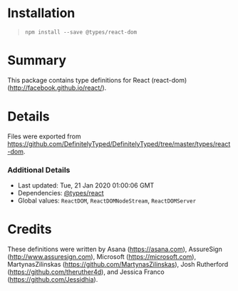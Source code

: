 # Installation
> `npm install --save @types/react-dom`

# Summary
This package contains type definitions for React (react-dom) (http://facebook.github.io/react/).

# Details
Files were exported from https://github.com/DefinitelyTyped/DefinitelyTyped/tree/master/types/react-dom.

### Additional Details
 * Last updated: Tue, 21 Jan 2020 01:00:06 GMT
 * Dependencies: [@types/react](https://npmjs.com/package/@types/react)
 * Global values: `ReactDOM`, `ReactDOMNodeStream`, `ReactDOMServer`

# Credits
These definitions were written by Asana (https://asana.com), AssureSign (http://www.assuresign.com), Microsoft (https://microsoft.com), MartynasZilinskas (https://github.com/MartynasZilinskas), Josh Rutherford (https://github.com/theruther4d), and Jessica Franco (https://github.com/Jessidhia).
